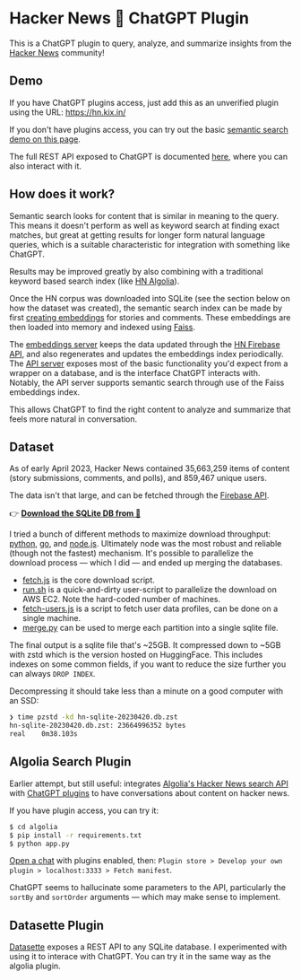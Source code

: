 # Hacker News 🤝 ChatGPT Plugin

This is a ChatGPT plugin to query, analyze, and summarize insights from the [Hacker News](https://news.ycombinator.com) community!

## Demo

If you have ChatGPT plugins access, just add this as an unverified plugin using the URL: https://hn.kix.in/

If you don't have plugins access, you can try out the basic [semantic search demo on this page](https://hn.kix.in/).

The full REST API exposed to ChatGPT is documented [here](https://hn.kix.in/docs), where you can also interact with it.

## How does it work?

Semantic search looks for content that is similar in meaning to the query. This means it doesn't perform as well as keyword search at finding exact matches, but great at getting results for longer form natural language queries, which is a suitable characteristic for integration with something like ChatGPT.

Results may be improved greatly by also combining with a traditional keyword based search index (like [HN Algolia](https://hn.algolia.com/)).

Once the HN corpus was downloaded into SQLite (see the section below on how the dataset was created), the semantic search index can be made by first [creating embeddings](embeddings/embed.py) for stories and comments. These embeddings are then loaded into memory and indexed using [Faiss](https://github.com/facebookresearch/faiss/).

The [embeddings server](embeddings/main.py) keeps the data updated through the [HN Firebase API](https://github.com/HackerNews/API), and also regenerates and updates the embeddings index periodically. The [API server](api-server/main.py) exposes most of the basic functionality you'd expect from a wrapper on a database, and is the interface ChatGPT interacts with. Notably, the API server supports semantic search through use of the Faiss embeddings index.

This allows ChatGPT to find the right content to analyze and summarize that feels more natural in conversation.

## Dataset

As of early April 2023, Hacker News contained 35,663,259 items of content (story submissions, comments, and polls), and 859,467 unique users.

The data isn't that large, and can be fetched through the [Firebase API](https://github.com/HackerNews/API).

👉 [**Download the SQLite DB from 🤗**](https://huggingface.co/datasets/anantn/hacker-news/tree/main)

I tried a bunch of different methods to maximize download throughput: [python](hn-to-sqlite/python), [go](hn-to-sqlite/go), and [node.js](hn-to-sqlite/node). Ultimately node was the most robust and reliable (though not the fastest) mechanism. It's possible to parallelize the download process &mdash; which I did &mdash; and ended up merging the databases.

* [fetch.js](hn-to-sqlite/node/fetch.js) is the core download script.
* [run.sh](hn-to-sqlite/node/run.sh) is a quick-and-dirty user-script to parallelize the download on AWS EC2. Note the hard-coded number of machines.
* [fetch-users.js](hn-to-sqlite/node/fetch-users.js) is a script to fetch user data profiles, can be done on a single machine.
* [merge.py](hn-to-sqlite/python/merge.py) can be used to merge each partition into a single sqlite file.

The final output is a sqlite file that's ~25GB. It compressed down to ~5GB with zstd which is the version hosted on HuggingFace. This includes indexes on some common fields, if you want to reduce the size further you can always `DROP INDEX`.

Decompressing it should take less than a minute on a good computer with an SSD:

```bash
❯ time pzstd -kd hn-sqlite-20230420.db.zst
hn-sqlite-20230420.db.zst: 23664996352 bytes
real    0m38.103s
```

## Algolia Search Plugin

Earlier attempt, but still useful: integrates [Algolia's Hacker News search API](https://hn.algolia.com/api) with [ChatGPT plugins](https://openai.com/blog/chatgpt-plugins) to have conversations about content on hacker news.

If you have plugin access, you can try it:

```bash
$ cd algolia
$ pip install -r requirements.txt
$ python app.py
```

[Open a chat](https://chat.openai.com/) with plugins enabled, then: `Plugin store > Develop your own plugin > localhost:3333 > Fetch manifest`.

ChatGPT seems to hallucinate some parameters to the API, particularly the `sortBy` and `sortOrder` arguments &mdash; which may make sense to implement.

## Datasette Plugin

[Datasette](https://datasette.io/) exposes a REST API to any SQLite database. I experimented with using it to interace with ChatGPT. You can try it in the same way as the algolia plugin.
